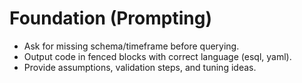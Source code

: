 # Foundation (Prompting)
- Ask for missing schema/timeframe before querying.
- Output code in fenced blocks with correct language (esql, yaml).
- Provide assumptions, validation steps, and tuning ideas.
